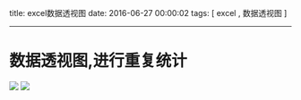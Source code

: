 title: excel数据透视图
date: 2016-06-27 00:00:02
tags: [ excel , 数据透视图 ]


---


# 数据透视图,进行重复统计
![]( http://ll-blog.oss-cn-hangzhou.aliyuncs.com/16-7-9/8144628.jpg)
![]( http://ll-blog.oss-cn-hangzhou.aliyuncs.com/16-7-9/25675004.jpg)



<!-- more -->
